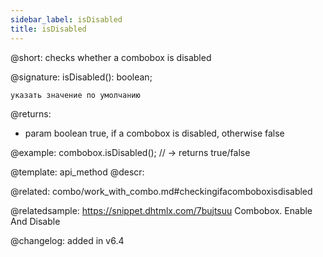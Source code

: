 ```yaml
---
sidebar_label: isDisabled
title: isDisabled
---          
```


@short: checks whether a combobox is disabled


@signature: isDisabled(): boolean;

```todoapi
указать значение по умолчанию
```

@returns:
- param	boolean		true, if a combobox is disabled, otherwise false


@example:
combobox.isDisabled(); // -> returns true/false


@template: api_method
@descr:

@related: combo/work_with_combo.md#checkingifacomboboxisdisabled

@relatedsample: https://snippet.dhtmlx.com/7bujtsuu	Combobox. Enable And Disable

@changelog: added in v6.4


